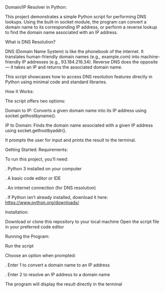 Domain/IP Resolver in Python:

This project demonstrates a simple Python script for performing DNS lookups. Using the built-in socket module, the program can convert a domain name to its corresponding IP address, or perform a reverse lookup to find the domain name associated with an IP address.

What is DNS Resolution?

DNS (Domain Name System) is like the phonebook of the internet. It translates human-friendly domain names (e.g., example.com) into machine-friendly IP addresses (e.g., 93.184.216.34). Reverse DNS does the opposite — it takes an IP and returns the associated domain name.

This script showcases how to access DNS resolution features directly in Python using minimal code and standard libraries.

How It Works:

The script offers two options:

Domain to IP: Converts a given domain name into its IP address using socket.gethostbyname().

IP to Domain: Finds the domain name associated with a given IP address using socket.gethostbyaddr().

It prompts the user for input and prints the result to the terminal.

Getting Started: Requirements:

To run this project, you’ll need:

. Python 3 installed on your computer

. A basic code editor or IDE

. An internet connection (for DNS resolution)

. If Python isn’t already installed, download it here:
  https://www.python.org/downloads/

Installation:

Download or clone this repository to your local machine
Open the script file in your preferred code editor

Running the Program:

Run the script

Choose an option when prompted:

. Enter 1 to convert a domain name to an IP address

. Enter 2 to resolve an IP address to a domain name

The program will display the result directly in the terminal
